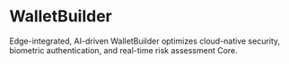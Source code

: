 # WalletBuilder
Edge-integrated, AI-driven WalletBuilder optimizes cloud-native security, biometric authentication, and real-time risk assessment Core.
